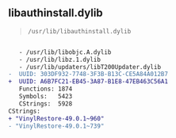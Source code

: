 ## libauthinstall.dylib

> `/usr/lib/libauthinstall.dylib`

```diff

   - /usr/lib/libobjc.A.dylib
   - /usr/lib/libz.1.dylib
   - /usr/lib/updaters/libT200Updater.dylib
-  UUID: 303DF932-7748-3F3B-B13C-CE5A84A012B7
+  UUID: A6B7FC21-EB45-3A87-B1E8-47EB463C56A1
   Functions: 1874
   Symbols:   5423
   CStrings:  5928
CStrings:
+ "VinylRestore-49.0.1~960"
- "VinylRestore-49.0.1~739"

```
